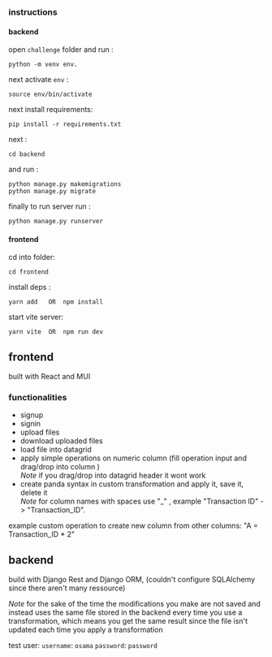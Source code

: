 ### instructions

#### backend

open `challenge` folder and run :
```shell
python -m venv env.
```

next activate `env` : 
```shell
source env/bin/activate
```

next install requirements: 
```shell
pip install -r requirements.txt 
```

next :
```shell
cd backend
```
and run :
```shell
python manage.py makemigrations
python manage.py migrate
```

finally to run server run : 
```shell
python manage.py runserver
```

#### frontend

cd into folder: 
```shell
cd frontend
```

install deps :
```shell
yarn add   OR  npm install
```

start vite server:
```shell
yarn vite  OR  npm run dev
```


## frontend

built with React and MUI

### functionalities

- signup
- signin
- upload files
- download uploaded files
- load file into datagrid
- apply simple operations on numeric column (fill operation input and drag/drop into column ) \
*Note* if you drag/drop into datagrid header it wont work
- create panda syntax in custom transformation and apply it, save it, delete it \
*Note* for column names with spaces use "_" , example "Transaction ID" -> "Transaction_ID".

example custom operation to create new column from other columns: "A = Transaction_ID * 2" 

## backend

build with Django Rest and Django ORM, (couldn't configure SQLAlchemy since there aren't many ressource)

*Note* for the sake of the time the modifications you make are not saved and instead uses the same file stored in the backend every time you use a transformation, which means you get the same result since the file isn't updated each time you apply a transformation


test user:
`username`: `osama`
`password`: `password`

